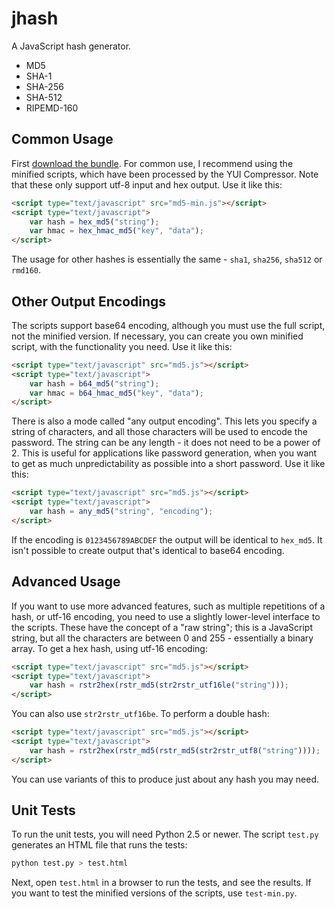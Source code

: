 jhash
====

A JavaScript hash generator.

* MD5
* SHA-1
* SHA-256
* SHA-512
* RIPEMD-160


Common Usage
-------

First [download the bundle](https://github.com/CodeByZach/hash.js/releases/tag/2.2.0). For common use, I recommend using the minified scripts, which have been processed by the YUI Compressor. Note that these only support utf-8 input and hex output. Use it like this:

```html
<script type="text/javascript" src="md5-min.js"></script>
<script type="text/javascript">
    var hash = hex_md5("string");
    var hmac = hex_hmac_md5("key", "data");
</script>
```

The usage for other hashes is essentially the same - `sha1`, `sha256`, `sha512` or `rmd160`.


Other Output Encodings
-------

The scripts support base64 encoding, although you must use the full script, not the minified version. If necessary, you can create you own minified script, with the functionality you need. Use it like this:

```html
<script type="text/javascript" src="md5.js"></script>
<script type="text/javascript">
    var hash = b64_md5("string");
    var hmac = b64_hmac_md5("key", "data");
</script>
```

There is also a mode called "any output encoding". This lets you specify a string of characters, and all those characters will be used to encode the password. The string can be any length - it does not need to be a power of 2. This is useful for applications like password generation, when you want to get as much unpredictability as possible into a short password. Use it like this:

```html
<script type="text/javascript" src="md5.js"></script>
<script type="text/javascript">
    var hash = any_md5("string", "encoding");
</script>
```

If the encoding is `0123456789ABCDEF` the output will be identical to `hex_md5`. It isn't possible to create output that's identical to base64 encoding.


Advanced Usage
-------

If you want to use more advanced features, such as multiple repetitions of a hash, or utf-16 encoding, you need to use a slightly lower-level interface to the scripts. These have the concept of a "raw string"; this is a JavaScript string, but all the characters are between 0 and 255 - essentially a binary array. To get a hex hash, using utf-16 encoding:

```html
<script type="text/javascript" src="md5.js"></script>
<script type="text/javascript">
    var hash = rstr2hex(rstr_md5(str2rstr_utf16le("string")));
</script>
```

You can also use `str2rstr_utf16be`. To perform a double hash:

```html
<script type="text/javascript" src="md5.js"></script>
<script type="text/javascript">
    var hash = rstr2hex(rstr_md5(rstr_md5(str2rstr_utf8("string"))));
</script>
```

You can use variants of this to produce just about any hash you may need.


Unit Tests
-------

To run the unit tests, you will need Python 2.5 or newer. The script `test.py` generates an HTML file that runs the tests:

```bash
python test.py > test.html
```

Next, open `test.html` in a browser to run the tests, and see the results. If you want to test the minified versions of the scripts, use `test-min.py`.